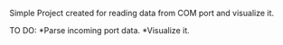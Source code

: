 Simple Project created for reading data from COM port and visualize it. 

TO DO:
*Parse incoming port data.
*Visualize it.
